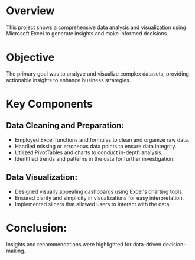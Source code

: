 # Overview
This project shows a comprehensive data analysis and visualization using Microsoft Excel to generate insights and make informed decisions. 

# Objective 
The primary goal was to analyze and visualize complex datasets, providing actionable insights to enhance business strategies.

# Key Components
## Data Cleaning and Preparation:
* Employed Excel functions and formulas to clean and organize raw data.
* Handled missing or erroneous data points to ensure data integrity.
* Utilized PivotTables and charts to conduct in-depth analysis.
* Identified trends and patterns in the data for further investigation.

## Data Visualization:
* Designed visually appealing dashboards using Excel's charting tools.
* Ensured clarity and simplicity in visualizations for easy interpretation.
* Implemented slicers that allowed users to interact with the data.

# Conclusion:
Insights and recommendations were highlighted for data-driven decision-making.
